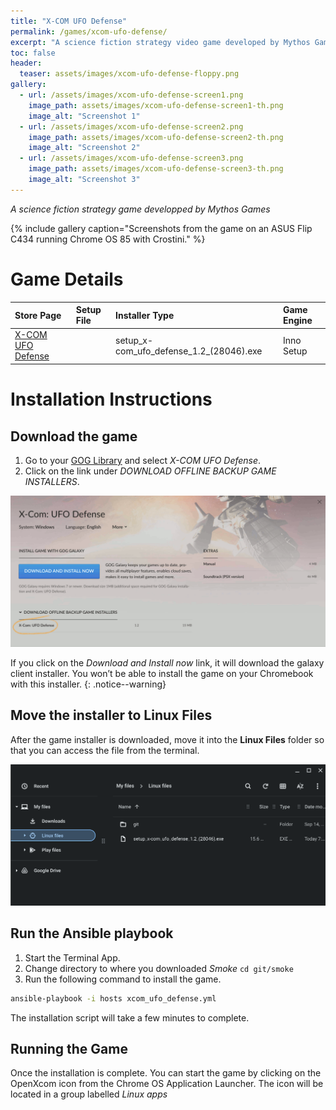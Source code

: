 ```yaml
---
title: "X-COM UFO Defense"
permalink: /games/xcom-ufo-defense/
excerpt: "A science fiction strategy video game developed by Mythos Games and published by MicroProse"
toc: false
header:
  teaser: assets/images/xcom-ufo-defense-floppy.png
gallery:
  - url: /assets/images/xcom-ufo-defense-screen1.png
    image_path: assets/images/xcom-ufo-defense-screen1-th.png
    image_alt: "Screenshot 1"
  - url: /assets/images/xcom-ufo-defense-screen2.png
    image_path: assets/images/xcom-ufo-defense-screen2-th.png
    image_alt: "Screenshot 2"
  - url: /assets/images/xcom-ufo-defense-screen3.png
    image_path: assets/images/xcom-ufo-defense-screen3-th.png
    image_alt: "Screenshot 3"
---
```


*A science fiction strategy game developped by Mythos Games*

{% include gallery caption="Screenshots from the game on an ASUS Flip C434 running Chrome OS 85 with Crostini." %}

# Game Details

| Store Page | Setup File | Installer Type | Game Engine |
|:--|:--|:--|:--|
|[X-COM UFO Defense <i class="fas fa-external-link-alt"></i>](https://www.gog.com/game/xcom_ufo_defense)|  | setup_x-com_ufo_defense_1.2_(28046).exe | Inno Setup | [OpenXcom <i class="fas fa-external-link-alt"></i>](https://openxcom.org/) (Open-Source Port) |

# Installation Instructions

## Download the game

1. Go to your [GOG Library](https://www.gog.com/en/account) and select *X-COM UFO Defense*.
2. Click on the link under *DOWNLOAD OFFLINE BACKUP GAME INSTALLERS*.

![X-COM UFO Defense Download Page](/assets/images/xcom-ufo-defense-download.png)

If you click on the *Download and Install now* link, it will download the galaxy client installer. You won’t be able to install the game on your Chromebook with this installer.
{: .notice--warning}

## Move the installer to Linux Files

After the game installer is downloaded, move it into the **Linux Files** folder so that you can access the file from the terminal.

![X-COM UFO Defense Files](/assets/images/xcom-ufo-defense-files.png)

## Run the Ansible playbook

1. Start the Terminal App.
2. Change directory to where you downloaded *Smoke* `cd git/smoke`
3. Run the following command to install the game.

~~~bash
ansible-playbook -i hosts xcom_ufo_defense.yml
~~~

The installation script will take a few minutes to complete.

## Running the Game

Once the installation is complete. You can start the game by clicking on the OpenXcom icon from the Chrome OS Application Launcher. The icon will be located in a group labelled *Linux apps*
